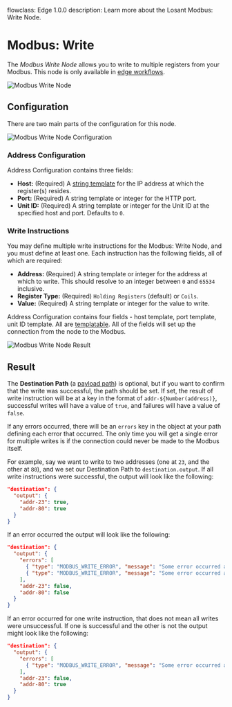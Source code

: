 flowclass: Edge 1.0.0
description: Learn more about the Losant Modbus: Write Node.

# Modbus: Write

The *Modbus Write Node* allows you to write to multiple registers from your Modbus. This node is only available in [edge workflows](/workflows/edge-workflows/).

![Modbus Write Node](/images/workflows/data/modbus-write-node.png "Modbus Write Node")

## Configuration

There are two main parts of the configuration for this node.

![Modbus Write Node Configuration](/images/workflows/data/modbus-write-node-configuration.png "Modbus Write Node Configuration")

### Address Configuration

Address Configuration contains three fields:

*   **Host:** (Required) A [string template](/workflows/accessing-payload-data/#string-templates) for the IP address at which the register(s) resides.
*   **Port:** (Required) A string template or integer for the HTTP port.
*   **Unit ID:** (Required) A string template or integer for the Unit ID at the specified host and port. Defaults to `0`.

### Write Instructions

You may define multiple write instructions for the Modbus: Write Node, and you must define at least one. Each instruction has the following fields, all of which are required:

*   **Address:** (Required) A string template or integer for the address at which to write. This should resolve to an integer between `0` and `65534` inclusive.
*   **Register Type:** (Required) `Holding Registers` (default) or `Coils`.
*   **Value:** (Required) A string template or integer for the value to write.

Address Configuration contains four fields - host template, port template, unit ID template. All are [templatable](/workflows/accessing-payload-data/#string-templates). All of the fields will set up the connection from the node to the Modbus.

![Modbus Write Node Result](/images/workflows/data/modbus-write-node-result.png "Modbus Write Node Result")

## Result

The **Destination Path** (a [payload path](/workflows/accessing-payload-data/#payload-paths)) is optional, but if you want to confirm that the write was successful, the path should be set. If set, the result of write instruction will be at a key in the format of `addr-${Number(address)}`, successful writes will have a value of `true`, and failures will have a value of `false`.

If any errors occurred, there will be an `errors` key in the object at your path defining each error that occurred. The only time you will get a single error for multiple writes is if the connection could never be made to the Modbus itself.

For example, say we want to write to two addresses (one at `23`, and the other at `80`), and we set our Destination Path to `destination.output`. If all write instructions were successful, the output will look like the following:

```json
"destination": {
  "output": {
    "addr-23": true,
    "addr-80": true
  }
}
```

If an error occurred the output will look like the following:

```json
"destination": {
  "output": {
    "errors": [
      { "type": "MODBUS_WRITE_ERROR", "message": "Some error occurred at 23" },
      { "type": "MODBUS_WRITE_ERROR", "message": "Some error occurred at 80" },
    ],
    "addr-23": false,
    "addr-80": false
  }
}
```

If an error occurred for one write instruction, that does not mean all writes were unsuccessful. If one is successful and the other is not the output might look like the following:

```json
"destination": {
  "output": {
    "errors": [
      { "type": "MODBUS_WRITE_ERROR", "message": "Some error occurred at 23" },
    ],
    "addr-23": false,
    "addr-80": true
  }
}
```
